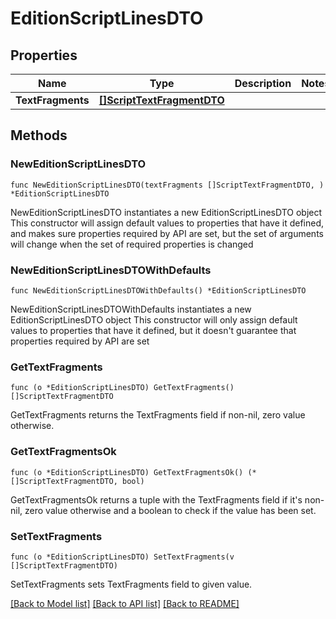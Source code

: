 # EditionScriptLinesDTO

## Properties

Name | Type | Description | Notes
------------ | ------------- | ------------- | -------------
**TextFragments** | [**[]ScriptTextFragmentDTO**](ScriptTextFragmentDTO.md) |  | 

## Methods

### NewEditionScriptLinesDTO

`func NewEditionScriptLinesDTO(textFragments []ScriptTextFragmentDTO, ) *EditionScriptLinesDTO`

NewEditionScriptLinesDTO instantiates a new EditionScriptLinesDTO object
This constructor will assign default values to properties that have it defined,
and makes sure properties required by API are set, but the set of arguments
will change when the set of required properties is changed

### NewEditionScriptLinesDTOWithDefaults

`func NewEditionScriptLinesDTOWithDefaults() *EditionScriptLinesDTO`

NewEditionScriptLinesDTOWithDefaults instantiates a new EditionScriptLinesDTO object
This constructor will only assign default values to properties that have it defined,
but it doesn't guarantee that properties required by API are set

### GetTextFragments

`func (o *EditionScriptLinesDTO) GetTextFragments() []ScriptTextFragmentDTO`

GetTextFragments returns the TextFragments field if non-nil, zero value otherwise.

### GetTextFragmentsOk

`func (o *EditionScriptLinesDTO) GetTextFragmentsOk() (*[]ScriptTextFragmentDTO, bool)`

GetTextFragmentsOk returns a tuple with the TextFragments field if it's non-nil, zero value otherwise
and a boolean to check if the value has been set.

### SetTextFragments

`func (o *EditionScriptLinesDTO) SetTextFragments(v []ScriptTextFragmentDTO)`

SetTextFragments sets TextFragments field to given value.



[[Back to Model list]](../README.md#documentation-for-models) [[Back to API list]](../README.md#documentation-for-api-endpoints) [[Back to README]](../README.md)


